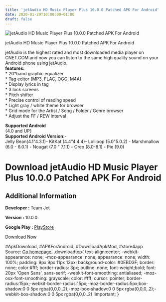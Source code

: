 ```yaml
---
title: 'jetAudio HD Music Player Plus 10.0.0 Patched APK For Android'
date: 2020-01-29T10:00:00+01:00
draft: false
---
```


![jetAudio HD Music Player Plus 10.0.0 Patched APK For Android](https://i0.wp.com/apkhome.net/wp-content/uploads/2020/01/jetAudio-HD-Music-Player-Plus-10.0.0-Patched.png "jetAudio HD Music Player Plus 10.0.0 Patched APK For Android")

  

jetAudio HD Music Player Plus 10.0.0 Patched APK For Android

jetAudio is the highest rated and most downloaded media player on CNET.COM and now you can listen to the same high quality sound on your Android phone using jetAudio.  
**features:**  
\* 20\*band graphic equalizer  
\* Tag editor (MP3, FLAC, OGG, M4A)  
\* Display lyrics in tag  
\* 3 lock screens  
\* Pitch shifter  
\* Precise control of reading speed  
\* Light gray / white theme for browser  
\* Grid mode for the Artist / Song / Folder / Genre browser  
\* Adjust the FF / REW interval

**Supported Android**  
{4.0 and UP}  
**Supported Android Version**:-  
Jelly Bean(4.1"4.3.1)- KitKat (4.4"4.4.4)- Lollipop (5.0"5.0.2) - Marshmallow (6.0 - 6.0.1) - Nougat (7.0 " 7.1.1) - Oreo (8.0-8.1) - Pie (9.0)

Download jetAudio HD Music Player Plus 10.0.0 Patched APK For Android
=====================================================================

Additional Information
----------------------

**Developer :** Team Jet

**Version :** 10.0.0

**Google Play :** [PlayStore](https://play.google.com/store/apps/details?id=com.jetappfactory.jetaudioplus)

  

[Download Now](https://store4app.co/post/jetaudio-hd-music-player-plus-10-0-0-patched-apk-for-android_1580218199)

  
#ApkDownload, #APKForAndroid, #DownloadApkMod, #store4app  
Source: [Go homepage.](https://store4app.co/post/jetaudio-hd-music-player-plus-10-0-0-patched-apk-for-android_1580218199) .downloadtop{ text-align:center; -webkit-appearance: none; -moz-appearance: none; appearance: none; width: 100%; padding: 9px 9px 11px 13px; background-color: #0EBD3F; border: none; color:#fff; border-radius: 3px; outline: none; font-weight;bold; font: 20px 'Open Sans', sans-serif; -webkit-font-smoothing: antialiased; -moz-osx-font-smoothing: grayscale; color: #fff; cursor: pointer; border-radius:15px;-webkit-border-radius:15px;-moz-border-radius:5px;box-shadow:0 0 5px rgba(0,0,0,.2);-moz-box-shadow:0 0 5px rgba(0,0,0,.2);-webkit-box-shadow:0 0 5px rgba(0,0,0,.2) !important; }